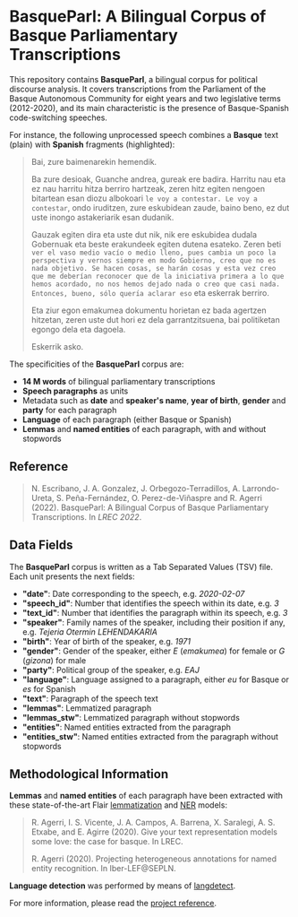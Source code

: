 # BasqueParl: A Bilingual Corpus of Basque Parliamentary Transcriptions

This repository contains **BasqueParl**, a bilingual corpus for political discourse analysis. It covers transcriptions from the Parliament of the Basque Autonomous Community for eight years and two legislative terms (2012-2020), and its main characteristic is the presence of Basque-Spanish code-switching speeches.

For instance, the following unprocessed speech combines a **Basque** text (plain) with **Spanish** fragments (highlighted):

> Bai, zure baimenarekin hemendik.
>
> Ba zure desioak, Guanche andrea, gureak ere badira. Harritu nau eta ez nau harritu hitza berriro hartzeak, zeren hitz egiten nengoen bitartean esan diozu albokoari `le voy a contestar. Le voy a contestar`, ondo iruditzen, zure eskubidean zaude, baino beno, ez dut uste inongo astakeriarik esan dudanik.
>
> Gauzak egiten dira eta uste dut nik, nik ere eskubidea dudala Gobernuak eta beste erakundeek egiten dutena esateko. Zeren beti `ver el vaso medio vacío o medio lleno, pues cambia un poco la perspectiva y vernos siempre en modo Gobierno, creo que no es nada objetivo. Se hacen cosas, se harán cosas y esta vez creo que me deberían reconocer que de la iniciativa primera a lo que hemos acordado, no nos hemos dejado nada o creo que casi nada. Entonces, bueno, sólo querı́a aclarar eso` eta eskerrak berriro.
>
> Eta ziur egon emakumea dokumentu horietan ez bada agertzen hitzetan, zeren uste dut hori ez dela garrantzitsuena, bai politiketan egongo dela eta dagoela.
>
> Eskerrik asko.

The specificities of the **BasqueParl** corpus are:

- **14 M words** of bilingual parliamentary transcriptions
- **Speech paragraphs** as units
- Metadata such as **date** and **speaker's name**, **year of birth**, **gender** and **party** for each paragraph
- **Language** of each paragraph (either Basque or Spanish)
- **Lemmas** and **named entities** of each paragraph, with and without stopwords

## Reference

> N. Escribano, J. A. Gonzalez, J. Orbegozo-Terradillos, A. Larrondo-Ureta, S. Peña-Fernández, O. Perez-de-Viñaspre and R. Agerri (2022). BasqueParl: A Bilingual Corpus of Basque Parliamentary Transcriptions. In *LREC 2022*.

## Data Fields

The **BasqueParl** corpus is written as a Tab Separated Values (TSV) file. Each unit presents the next fields:

- **"date"**: Date corresponding to the speech, e.g. _2020-02-07_
- **"speech_id"**: Number that identifies the speech within its date, e.g. _3_
- **"text_id"**: Number that identifies the paragraph within its speech, e.g. _3_
- **"speaker"**: Family names of the speaker, including their position if any, e.g. _Tejeria Otermin LEHENDAKARIA_
- **"birth"**: Year of birth of the speaker, e.g. _1971_
- **"gender"**: Gender of the speaker, either _E_ (_emakumea_) for female or _G_ (_gizona_) for male
- **"party"**: Political group of the speaker, e.g. _EAJ_
- **"language"**: Language assigned to a paragraph, either _eu_ for Basque or _es_ for Spanish
- **"text"**: Paragraph of the speech text
- **"lemmas"**: Lemmatized paragraph
- **"lemmas_stw"**: Lemmatized paragraph without stopwords
- **"entities"**: Named entities extracted from the paragraph
- **"entities_stw"**: Named entities extracted from the paragraph without stopwords

## Methodological Information

**Lemmas** and **named entities** of each paragraph have been extracted with these state-of-the-art Flair [lemmatization](ixa2.si.ehu.es/ragerri/flair-es-eu-lemma-models.tar.gz) and [NER](ixa2.si.ehu.es/ragerri/flair-es-eu-ner-models.tar.gz) models:

> R. Agerri, I. S. Vicente, J. A. Campos, A. Barrena, X. Saralegi, A. S. Etxabe, and E. Agirre (2020). Give your text representation models some love: the case for basque. In LREC.
> 
> R. Agerri (2020). Projecting heterogeneous annotations for named entity recognition. In Iber-LEF@SEPLN.

**Language detection** was performed by means of [langdetect](https://github.com/fedelopez77/langdetect).

For more information, please read the [project reference](README.md#Reference).
